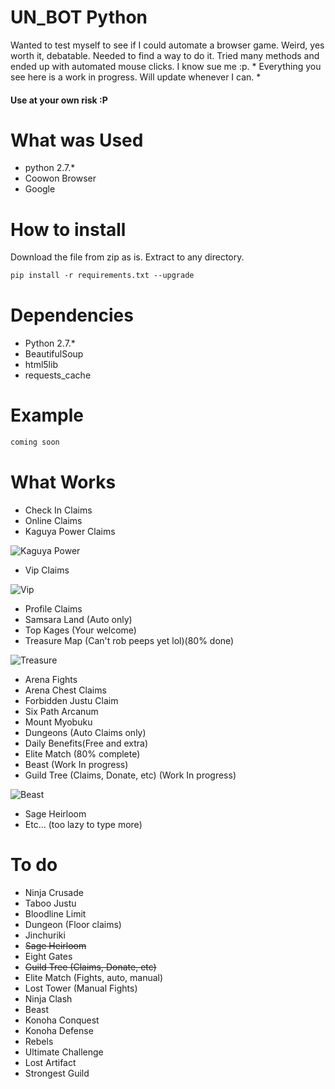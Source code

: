 # UN_BOT Python

Wanted to test myself to see if I could automate a browser game. Weird, yes worth it, debatable. Needed to find a way to do it. Tried many methods and ended up with automated mouse clicks. I know sue me :p. * Everything you see here is a work in progress. Will update whenever I can. *

<h4> Use at your own risk :P </h4>

# What was Used
* python 2.7.*
* Coowon Browser
* Google

# How to install
Download the file from zip as is. Extract to any directory.
```html
pip install -r requirements.txt --upgrade
```

# Dependencies
* Python 2.7.*
* BeautifulSoup
* html5lib
* requests_cache

# Example
```html
coming soon
```

# What Works
* Check In Claims
* Online Claims
* Kaguya Power Claims

![Kaguya Power](https://github.com/yoncodes/UNLIMITED_NINJA_BOT/blob/master/img/Kaguya_claim.gif)

* Vip Claims

![Vip](https://github.com/yoncodes/UNLIMITED_NINJA_BOT/blob/master/img/VIP_CLAIM.gif)

* Profile Claims 
* Samsara Land (Auto only)
* Top Kages (Your welcome)
* Treasure Map (Can't rob peeps yet lol)(80% done)

![Treasure](https://github.com/yoncodes/UNLIMITED_NINJA_BOT/blob/master/img/Treasure_hunt.gif)

* Arena Fights 
* Arena Chest Claims
* Forbidden Justu Claim
* Six Path Arcanum
* Mount Myobuku
* Dungeons (Auto Claims only)
* Daily Benefits(Free and extra)
* Elite Match (80% complete)
* Beast (Work In progress)
* Guild Tree (Claims, Donate, etc) (Work In progress)

![Beast](https://github.com/yoncodes/UNLIMITED_NINJA_BOT/blob/master/img/BEAST_FORM.gif)

* Sage Heirloom
* Etc... (too lazy to type more)

# To do
* Ninja Crusade 
* Taboo Justu
* Bloodline Limit
* Dungeon (Floor claims)
* Jinchuriki
* <del>Sage Heirloom</del>
* Eight Gates
* <del>Guild Tree (Claims, Donate, etc)</del>
* Elite Match (Fights, auto, manual)
* Lost Tower (Manual Fights)
* Ninja Clash
* Beast 
* Konoha Conquest
* Konoha Defense
* Rebels
* Ultimate Challenge
* Lost Artifact
* Strongest Guild

